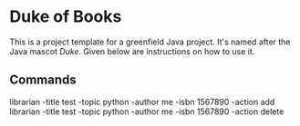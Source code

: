 # Duke of Books

This is a project template for a greenfield Java project. It's named after the Java mascot _Duke_. Given below are instructions on how to use it.

## Commands
librarian -title test -topic python -author me -isbn 1567890 -action add
librarian -title test -topic python -author me -isbn 1567890 -action delete